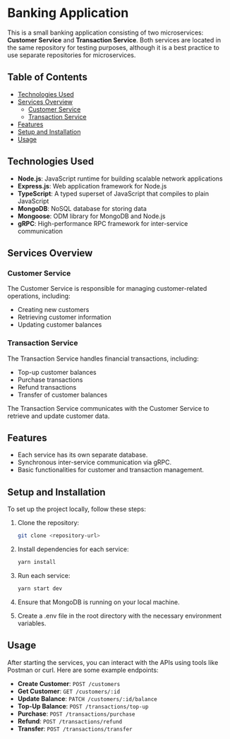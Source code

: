 # Banking Application

This is a small banking application consisting of two microservices: **Customer Service** and **Transaction Service**. Both services are located in the same repository for testing purposes, although it is a best practice to use separate repositories for microservices.

## Table of Contents

- [Technologies Used](#technologies-used)
- [Services Overview](#services-overview)
  - [Customer Service](#customer-service)
  - [Transaction Service](#transaction-service)
- [Features](#features)
- [Setup and Installation](#setup-and-installation)
- [Usage](#usage)

## Technologies Used

- **Node.js**: JavaScript runtime for building scalable network applications
- **Express.js**: Web application framework for Node.js
- **TypeScript**: A typed superset of JavaScript that compiles to plain JavaScript
- **MongoDB**: NoSQL database for storing data
- **Mongoose**: ODM library for MongoDB and Node.js
- **gRPC**: High-performance RPC framework for inter-service communication

## Services Overview

### Customer Service

The Customer Service is responsible for managing customer-related operations, including:

- Creating new customers
- Retrieving customer information
- Updating customer balances

### Transaction Service

The Transaction Service handles financial transactions, including:

- Top-up customer balances
- Purchase transactions
- Refund transactions
- Transfer of customer balances

The Transaction Service communicates with the Customer Service to retrieve and update customer data.

## Features

- Each service has its own separate database.
- Synchronous inter-service communication via gRPC.
- Basic functionalities for customer and transaction management.

## Setup and Installation

To set up the project locally, follow these steps:

1. Clone the repository:

   ```bash
   git clone <repository-url>
   ```

2. Install dependencies for each service:

   ```bash
   yarn install
   ```

3. Run each service:

   ```bash
   yarn start dev
   ```

4. Ensure that MongoDB is running on your local machine.
5. Create a .env file in the root directory with the necessary environment variables.

## Usage

After starting the services, you can interact with the APIs using tools like Postman or curl. Here are some example endpoints:
- **Create Customer**: `POST /customers`
- **Get Customer**: `GET /customers/:id`
- **Update Balance**: `PATCH /customers/:id/balance`
- **Top-Up Balance**: `POST /transactions/top-up`
- **Purchase**: `POST /transactions/purchase`
- **Refund**: `POST /transactions/refund`
- **Transfer**: `POST /transactions/transfer`